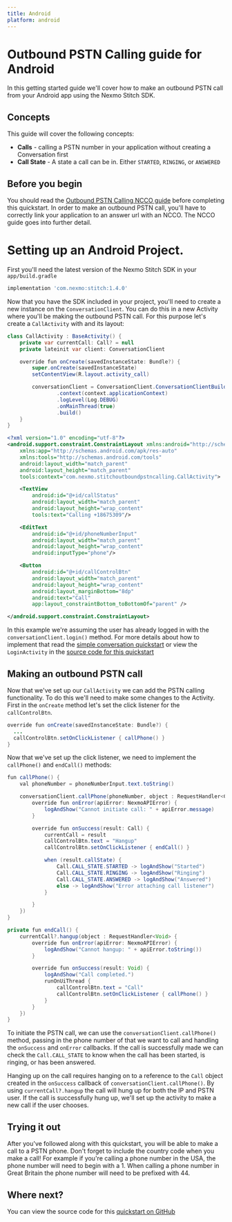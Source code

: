 ```yaml
---
title: Android
platform: android
---
```


# Outbound PSTN Calling guide for Android

In this getting started guide we'll cover how to make an outbound PSTN call from your Android app using the Nexmo Stitch SDK.

## Concepts

This guide will cover the following concepts:

- **Calls** - calling a PSTN number in your application without creating a Conversation first
- **Call State** - A state a call can be in. Either `STARTED`, `RINGING`, or `ANSWERED`

## Before you begin

You should read the [Outbound PSTN Calling NCCO guide](/stitch/in-app-voice/ncco-guide) before completing this quickstart. In order to make an outbound PSTN call, you'll have to correctly link your application to an answer url with an NCCO. The NCCO guide goes into further detail.

# Setting up an Android Project.

First you'll need the latest version of the Nexmo Stitch SDK in your `app/build.gradle`

```groovy
implementation 'com.nexmo:stitch:1.4.0'
```

Now that you have the SDK included in your project, you'll need to create a new instance on the `ConversationClient`. You can do this in a new Activity where you'll be making the outbound PSTN call. For this purpose let's create a `CallActivity` with and its layout:

```java
class CallActivity : BaseActivity() {
    private var currentCall: Call? = null
    private lateinit var client: ConversationClient

    override fun onCreate(savedInstanceState: Bundle?) {
        super.onCreate(savedInstanceState)
        setContentView(R.layout.activity_call)

        conversationClient = ConversationClient.ConversationClientBuilder()
                .context(context.applicationContext)
                .logLevel(Log.DEBUG)
                .onMainThread(true)
                .build()
    }
}
```

```xml
<?xml version="1.0" encoding="utf-8"?>
<android.support.constraint.ConstraintLayout xmlns:android="http://schemas.android.com/apk/res/android"
    xmlns:app="http://schemas.android.com/apk/res-auto"
    xmlns:tools="http://schemas.android.com/tools"
    android:layout_width="match_parent"
    android:layout_height="match_parent"
    tools:context="com.nexmo.stitchoutboundpstncalling.CallActivity">

    <TextView
        android:id="@+id/callStatus"
        android:layout_width="match_parent"
        android:layout_height="wrap_content"
        tools:text="Calling +18675309"/>

    <EditText
        android:id="@+id/phoneNumberInput"
        android:layout_width="match_parent"
        android:layout_height="wrap_content"
        android:inputType="phone"/>

    <Button
        android:id="@+id/callControlBtn"
        android:layout_width="match_parent"
        android:layout_height="wrap_content"
        android:layout_marginBottom="8dp"
        android:text="Call"
        app:layout_constraintBottom_toBottomOf="parent" />

</android.support.constraint.ConstraintLayout>
```

In this example we're assuming the user has already logged in with the `conversationClient.login()` method. For more details about how to implement that read the [simple conversation quickstart](/stitch/in-app-messaging/guides/1-simple-conversation/android) or view the `LoginActivity` in the [source code for this quickstart](https://github.com/Nexmo/stitch-android-quickstart/blob/master/examples/StitchOutboundPSTNCalling/app/src/main/java/com/nexmo/stitchoutboundpstncalling/LoginActivity.kt)


## Making an outbound PSTN call

Now that we've set up our `CallActivity` we can add the PSTN calling functionality. To do this we'll need to make some changes to the Activity. First in the `onCreate` method let's set the click listener for the `callControlBtn`.

```java
override fun onCreate(savedInstanceState: Bundle?) {
  ...
  callControlBtn.setOnClickListener { callPhone() }
}
```

Now that we've set up the click listener, we need to implement the `callPhone()` and `endCall()` methods:

```java
fun callPhone() {
    val phoneNumber = phoneNumberInput.text.toString()

    conversationClient.callPhone(phoneNumber, object : RequestHandler<Call> {
        override fun onError(apiError: NexmoAPIError) {
            logAndShow("Cannot initiate call: " + apiError.message)
        }

        override fun onSuccess(result: Call) {
            currentCall = result
            callControlBtn.text = "Hangup"
            callControlBtn.setOnClickListener { endCall() }

            when (result.callState) {
                Call.CALL_STATE.STARTED -> logAndShow("Started")
                Call.CALL_STATE.RINGING -> logAndShow("Ringing")
                Call.CALL_STATE.ANSWERED -> logAndShow("Answered")
                else -> logAndShow("Error attaching call listener")
            }

        }
    })
}

private fun endCall() {
    currentCall?.hangup(object : RequestHandler<Void> {
        override fun onError(apiError: NexmoAPIError) {
            logAndShow("Cannot hangup: " + apiError.toString())
        }

        override fun onSuccess(result: Void) {
            logAndShow("Call completed.")
            runOnUiThread {
                callControlBtn.text = "Call"
                callControlBtn.setOnClickListener { callPhone() }
            }
        }
    })
}
```

To initiate the PSTN call, we can use the `conversationClient.callPhone()` method, passing in the phone number of that we want to call and handling the `onSuccess` and `onError` callbacks. If the call is successfully made we can check the `Call.CALL_STATE` to know when the call has been started, is ringing, or has been answered.

Hanging up on the call requires hanging on to a reference to the `Call` object created in the `onSuccess` callback of `conversationClient.callPhone()`. By using `currentCall?.hangup` the call will  hung up for both the IP and PSTN user. If the call is successfully hung up, we'll set up the activity to make a new call if the user chooses.

## Trying it out

After you've followed along with this quickstart, you will be able to make a call to a PSTN phone. Don't forget to include the country code when you make a call! For example if you're calling a phone number in the USA, the phone number will need to begin with a 1. When calling a phone number in Great Britain the phone number will need to be prefixed with 44.

## Where next?

You can view the source code for this [quickstart on GitHub](https://github.com/Nexmo/stitch-android-quickstart/tree/master/examples/StitchOutboundPSTNCalling)
